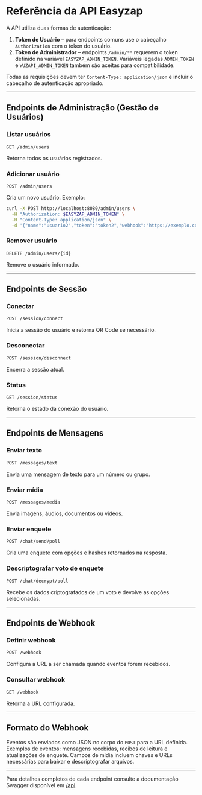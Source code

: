 # Referência da API Easyzap

A API utiliza duas formas de autenticação:

1. **Token de Usuário** – para endpoints comuns use o cabeçalho `Authorization` com o token do usuário.
2. **Token de Administrador** – endpoints `/admin/**` requerem o token definido na variável `EASYZAP_ADMIN_TOKEN`.
   Variáveis legadas `ADMIN_TOKEN` e `WUZAPI_ADMIN_TOKEN` também são aceitas para compatibilidade.

Todas as requisições devem ter `Content-Type: application/json` e incluir o cabeçalho de autenticação apropriado.

---

## Endpoints de Administração (Gestão de Usuários)

### Listar usuários
`GET /admin/users`

Retorna todos os usuários registrados.

### Adicionar usuário
`POST /admin/users`

Cria um novo usuário. Exemplo:

```bash
curl -X POST http://localhost:8080/admin/users \
  -H "Authorization: $EASYZAP_ADMIN_TOKEN" \
  -H "Content-Type: application/json" \
  -d '{"name":"usuario2","token":"token2","webhook":"https://exemplo.com/webhook","events":"Message,ReadReceipt"}'
```

### Remover usuário
`DELETE /admin/users/{id}`

Remove o usuário informado.

---

## Endpoints de Sessão

### Conectar
`POST /session/connect`

Inicia a sessão do usuário e retorna QR Code se necessário.

### Desconectar
`POST /session/disconnect`

Encerra a sessão atual.

### Status
`GET /session/status`

Retorna o estado da conexão do usuário.

---

## Endpoints de Mensagens

### Enviar texto
`POST /messages/text`

Envia uma mensagem de texto para um número ou grupo.

### Enviar mídia
`POST /messages/media`

Envia imagens, áudios, documentos ou vídeos.

### Enviar enquete
`POST /chat/send/poll`

Cria uma enquete com opções e hashes retornados na resposta.

### Descriptografar voto de enquete
`POST /chat/decrypt/poll`

Recebe os dados criptografados de um voto e devolve as opções selecionadas.

---

## Endpoints de Webhook

### Definir webhook
`POST /webhook`

Configura a URL a ser chamada quando eventos forem recebidos.

### Consultar webhook
`GET /webhook`

Retorna a URL configurada.

---

## Formato do Webhook

Eventos são enviados como JSON no corpo do `POST` para a URL definida. Exemplos de eventos: mensagens recebidas, recibos de leitura e atualizações de enquete. Campos de mídia incluem chaves e URLs necessárias para baixar e descriptografar arquivos.

---

Para detalhes completos de cada endpoint consulte a documentação Swagger disponível em [/api](/api).

